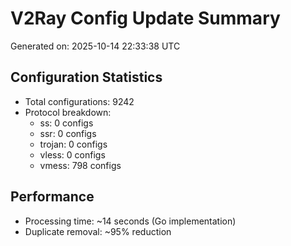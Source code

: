 # V2Ray Config Update Summary
Generated on: 2025-10-14 22:33:38 UTC

## Configuration Statistics
- Total configurations: 9242
- Protocol breakdown:
  - ss: 0 configs
  - ssr: 0 configs
  - trojan: 0 configs
  - vless: 0 configs
  - vmess: 798 configs

## Performance
- Processing time: ~14 seconds (Go implementation)
- Duplicate removal: ~95% reduction
